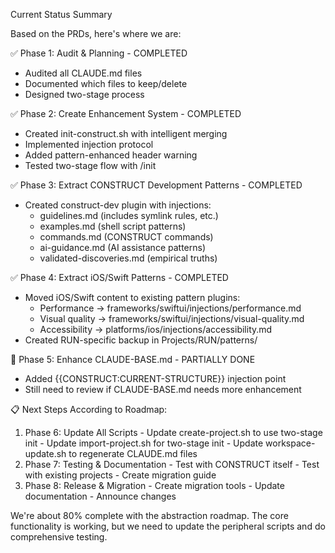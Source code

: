  Current Status Summary

  Based on the PRDs, here's where we are:

  ✅ Phase 1: Audit & Planning - COMPLETED

  - Audited all CLAUDE.md files
  - Documented which files to keep/delete
  - Designed two-stage process

  ✅ Phase 2: Create Enhancement System - COMPLETED

  - Created init-construct.sh with intelligent merging
  - Implemented injection protocol
  - Added pattern-enhanced header warning
  - Tested two-stage flow with /init

  ✅ Phase 3: Extract CONSTRUCT Development Patterns - COMPLETED

  - Created construct-dev plugin with injections:
    - guidelines.md (includes symlink rules, etc.)
    - examples.md (shell script patterns)
    - commands.md (CONSTRUCT commands)
    - ai-guidance.md (AI assistance patterns)
    - validated-discoveries.md (empirical truths)

  ✅ Phase 4: Extract iOS/Swift Patterns - COMPLETED

  - Moved iOS/Swift content to existing pattern plugins:
    - Performance → frameworks/swiftui/injections/performance.md
    - Visual quality → frameworks/swiftui/injections/visual-quality.md
    - Accessibility → platforms/ios/injections/accessibility.md
  - Created RUN-specific backup in Projects/RUN/patterns/

  🔄 Phase 5: Enhance CLAUDE-BASE.md - PARTIALLY DONE

  - Added {{CONSTRUCT:CURRENT-STRUCTURE}} injection point
  - Still need to review if CLAUDE-BASE.md needs more enhancement

  📋 Next Steps According to Roadmap:

  1. Phase 6: Update All Scripts
    - Update create-project.sh to use two-stage init
    - Update import-project.sh for two-stage init
    - Update workspace-update.sh to regenerate CLAUDE.md files
  2. Phase 7: Testing & Documentation
    - Test with CONSTRUCT itself
    - Test with existing projects
    - Create migration guide
  3. Phase 8: Release & Migration
    - Create migration tools
    - Update documentation
    - Announce changes

  We're about 80% complete with the abstraction roadmap. The core functionality is working, but we need to update the peripheral scripts and do
  comprehensive testing.
